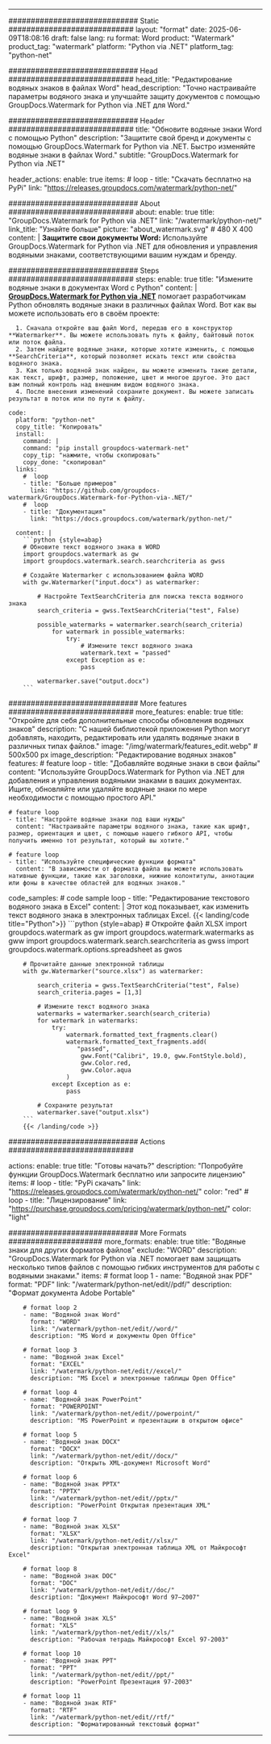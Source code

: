 
---
############################# Static ############################
layout: "format"
date:  2025-06-09T18:08:16
draft: false
lang: ru
format: Word
product: "Watermark"
product_tag: "watermark"
platform: "Python via .NET"
platform_tag: "python-net"

############################# Head ############################
head_title: "Редактирование водяных знаков в файлах Word"
head_description: "Точно настраивайте параметры водяного знака и улучшайте защиту документов с помощью GroupDocs.Watermark for Python via .NET для Word."

############################# Header ############################
title: "Обновите водяные знаки Word с помощью Python" 
description: "Защитите свой бренд и документы с помощью GroupDocs.Watermark for Python via .NET. Быстро изменяйте водяные знаки в файлах Word."
subtitle: "GroupDocs.Watermark for Python via .NET" 

header_actions:
  enable: true
  items:
    #  loop
    - title: "Скачать бесплатно на PyPi"
      link: "https://releases.groupdocs.com/watermark/python-net/"
      
############################# About ############################
about:
    enable: true
    title: "GroupDocs.Watermark for Python via .NET"
    link: "/watermark/python-net/"
    link_title: "Узнайте больше"
    picture: "about_watermark.svg" # 480 X 400
    content: |
       **Защитите свои документы Word:** Используйте GroupDocs.Watermark for Python via .NET для обновления и управления водяными знаками, соответствующими вашим нуждам и бренду.

############################# Steps ############################
steps:
    enable: true
    title: "Измените водяные знаки в документах Word с Python"
    content: |
      **[GroupDocs.Watermark for Python via .NET](https://products.groupdocs.com/watermark/python-net/)** помогает разработчикам Python обновлять водяные знаки в различных файлах Word. Вот как вы можете использовать его в своём проекте:
      
      1. Сначала откройте ваш файл Word, передав его в конструктор **Watermarker**. Вы можете использовать путь к файлу, байтовый поток или поток файла.
      2. Затем найдите водяные знаки, которые хотите изменить, с помощью **SearchCriteria**, который позволяет искать текст или свойства водяного знака.
      3. Как только водяной знак найден, вы можете изменить такие детали, как текст, шрифт, размер, положение, цвет и многое другое. Это даст вам полный контроль над внешним видом водяного знака.
      4. После внесения изменений сохраните документ. Вы можете записать результат в поток или по пути к файлу.
   
    code:
      platform: "python-net"
      copy_title: "Копировать"
      install:
        command: |
        command: "pip install groupdocs-watermark-net"
        copy_tip: "нажмите, чтобы скопировать"
        copy_done: "скопировал"
      links:
        #  loop
        - title: "Больше примеров"
          link: "https://github.com/groupdocs-watermark/GroupDocs.Watermark-for-Python-via-.NET/"
        #  loop
        - title: "Документация"
          link: "https://docs.groupdocs.com/watermark/python-net/"
          
      content: |
        ```python {style=abap}
        # Обновите текст водяного знака в WORD
        import groupdocs.watermark as gw
        import groupdocs.watermark.search.searchcriteria as gwss

        # Создайте Watermarker с использованием файла WORD
        with gw.Watermarker("input.docx") as watermarker:

            # Настройте TextSearchCriteria для поиска текста водяного знака
            search_criteria = gwss.TextSearchCriteria("test", False)

            possible_watermarks = watermarker.search(search_criteria)
                for watermark in possible_watermarks:
                    try:
                        # Измените текст водяного знака
                        watermark.text = "passed"
                    except Exception as e:
                        pass
            
            watermarker.save("output.docx")
        ```            

############################# More features ############################
more_features:
  enable: true
  title: "Откройте для себя дополнительные способы обновления водяных знаков"
  description: "С нашей библиотекой приложения Python могут добавлять, находить, редактировать или удалять водяные знаки в различных типах файлов."
  image: "/img/watermark/features_edit.webp" # 500x500 px
  image_description: "Редактирование водяных знаков"
  features:
    # feature loop
    - title: "Добавляйте водяные знаки в свои файлы"
      content: "Используйте GroupDocs.Watermark for Python via .NET для добавления и управления водяными знаками в ваших документах. Ищите, обновляйте или удаляйте водяные знаки по мере необходимости с помощью простого API."

    # feature loop
    - title: "Настройте водяные знаки под ваши нужды"
      content: "Настраивайте параметры водяного знака, такие как шрифт, размер, ориентация и цвет, с помощью нашего гибкого API, чтобы получить именно тот результат, который вы хотите."

    # feature loop
    - title: "Используйте специфические функции формата"
      content: "В зависимости от формата файла вы можете использовать нативные функции, такие как заголовки, нижние колонтитулы, аннотации или фоны в качестве областей для водяных знаков."
      
  code_samples:
    # code sample loop
    - title: "Редактирование текстового водяного знака в Excel"
      content: |
        Этот код показывает, как изменить текст водяного знака в электронных таблицах Excel.
        {{< landing/code title="Python">}}
        ```python {style=abap}
        # Откройте файл XLSX
        import groupdocs.watermark as gw
        import groupdocs.watermark.watermarks as gww
        import groupdocs.watermark.search.searchcriteria as gwss
        import groupdocs.watermark.options.spreadsheet as gwos

        # Прочитайте данные электронной таблицы
        with gw.Watermarker("source.xlsx") as watermarker:

            search_criteria = gwss.TextSearchCriteria("test", False)
            search_criteria.pages = [1,3]

            # Измените текст водяного знака
            watermarks = watermarker.search(search_criteria)
            for watermark in watermarks:
                try:
                    watermark.formatted_text_fragments.clear()
                    watermark.formatted_text_fragments.add(
                       "passed", 
                        gww.Font("Calibri", 19.0, gww.FontStyle.bold), 
                        gww.Color.red, 
                        gww.Color.aqua
                    )
                except Exception as e:
                    pass
        
            # Сохраните результат
            watermarker.save("output.xlsx")
        ```
        {{< /landing/code >}}


############################# Actions ############################

actions:
  enable: true
  title: "Готовы начать?"
  description: "Попробуйте функции GroupDocs.Watermark бесплатно или запросите лицензию"
  items:
    #  loop
    - title: "PyPi скачать"
      link: "https://releases.groupdocs.com/watermark/python-net/"
      color: "red"
        #  loop
    - title: "Лицензирование"
      link: "https://purchase.groupdocs.com/pricing/watermark/python-net/"
      color: "light"


############################# More Formats #####################
more_formats:
    enable: true
    title: "Водяные знаки для других форматов файлов"
    exclude: "WORD"
    description: "GroupDocs.Watermark for Python via .NET помогает вам защищать несколько типов файлов с помощью гибких инструментов для работы с водяными знаками."
    items: 
        # format loop 1
        - name: "Водяной знак PDF"
          format: "PDF"
          link: "/watermark/python-net/edit//pdf/"
          description: "Формат документа Adobe Portable"

        # format loop 2
        - name: "Водяной знак Word"
          format: "WORD"
          link: "/watermark/python-net/edit//word/"
          description: "MS Word и документы Open Office"
          
        # format loop 3
        - name: "Водяной знак Excel"
          format: "EXCEL"
          link: "/watermark/python-net/edit//excel/"
          description: "MS Excel и электронные таблицы Open Office"

        # format loop 4
        - name: "Водяной знак PowerPoint"
          format: "POWERPOINT"
          link: "/watermark/python-net/edit//powerpoint/"
          description: "MS PowerPoint и презентации в открытом офисе"

        # format loop 5
        - name: "Водяной знак DOCX"
          format: "DOCX"
          link: "/watermark/python-net/edit//docx/"
          description: "Открыть XML-документ Microsoft Word"
          
        # format loop 6
        - name: "Водяной знак PPTX"
          format: "PPTX"
          link: "/watermark/python-net/edit//pptx/"
          description: "PowerPoint Открытая презентация XML"
          
        # format loop 7
        - name: "Водяной знак XLSX"
          format: "XLSX"
          link: "/watermark/python-net/edit//xlsx/"
          description: "Открытая электронная таблица XML от Майкрософт Excel"

        # format loop 8
        - name: "Водяной знак DOC"
          format: "DOC"
          link: "/watermark/python-net/edit//doc/"
          description: "Документ Майкрософт Word 97—2007"

        # format loop 9
        - name: "Водяной знак XLS"
          format: "XLS"
          link: "/watermark/python-net/edit//xls/"
          description: "Рабочая тетрадь Майкрософт Excel 97-2003"

        # format loop 10
        - name: "Водяной знак PPT"
          format: "PPT"
          link: "/watermark/python-net/edit//ppt/"
          description: "PowerPoint Презентация 97-2003"

        # format loop 11
        - name: "Водяной знак RTF"
          format: "RTF"
          link: "/watermark/python-net/edit//rtf/"
          description: "Форматированный текстовый формат"

---
